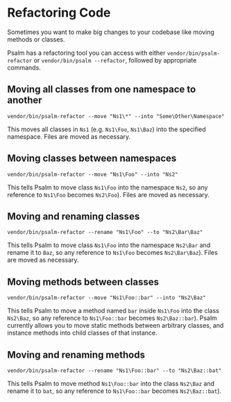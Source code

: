 # Refactoring Code

Sometimes you want to make big changes to your codebase like moving methods or classes.

Psalm has a refactoring tool you can access with either `vendor/bin/psalm-refactor` or `vendor/bin/psalm --refactor`, followed by appropriate commands.

## Moving all classes from one namespace to another

```
vendor/bin/psalm-refactor --move "Ns1\*" --into "Some\Other\Namespace"
```

This moves all classes in `Ns1` (e.g. `Ns1\Foo`, `Ns1\Baz`) into the specified namespace. Files are moved as necessary.

## Moving classes between namespaces

```
vendor/bin/psalm-refactor --move "Ns1\Foo" --into "Ns2"
```

This tells Psalm to move class `Ns1\Foo` into the namespace `Ns2`, so any reference to `Ns1\Foo` becomes `Ns2\Foo`). Files are moved as necessary.

## Moving and renaming classes

```
vendor/bin/psalm-refactor --rename "Ns1\Foo" --to "Ns2\Bar\Baz"
```

This tells Psalm to move class `Ns1\Foo` into the namespace `Ns2\Bar` and rename it to `Baz`, so any reference to `Ns1\Foo` becomes `Ns2\Bar\Baz`). Files are moved as necessary.

## Moving methods between classes

```
vendor/bin/psalm-refactor --move "Ns1\Foo::bar" --into "Ns2\Baz"
```

This tells Psalm to move a method named `bar` inside `Ns1\Foo` into the class `Ns2\Baz`, so any reference to `Ns1\Foo::bar` becomes `Ns2\Baz::bar`). Psalm currently allows you to move static methods between arbitrary classes, and instance methods into child classes of that instance.

## Moving and renaming methods

```
vendor/bin/psalm-refactor --rename "Ns1\Foo::bar" --to "Ns2\Baz::bat"
```

This tells Psalm to move method `Ns1\Foo::bar` into the class `Ns2\Baz` and rename it to `bat`, so any reference to `Ns1\Foo::bar` becomes `Ns2\Baz::bat`).

